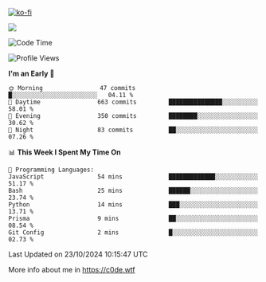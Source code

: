 [![ko-fi](https://ko-fi.com/img/githubbutton_sm.svg)](https://ko-fi.com/Z8Z4Y2LKX)

<a href="https://wakatime.com"><img src="https://wakatime.com/share/@c0dezin/b7f18a7c-ab3a-40b8-8bc7-b1b7bf71f1d6.svg" /></a>

<!--START_SECTION:waka-->
![Code Time](http://img.shields.io/badge/Code%20Time-129%20hrs%2039%20mins-blue)

![Profile Views](http://img.shields.io/badge/Profile%20Views-2-blue)

**I'm an Early 🐤** 

```text
🌞 Morning                47 commits          █░░░░░░░░░░░░░░░░░░░░░░░░   04.11 % 
🌆 Daytime                663 commits         ███████████████░░░░░░░░░░   58.01 % 
🌃 Evening                350 commits         ████████░░░░░░░░░░░░░░░░░   30.62 % 
🌙 Night                  83 commits          ██░░░░░░░░░░░░░░░░░░░░░░░   07.26 % 
```


📊 **This Week I Spent My Time On** 

```text
💬 Programming Languages: 
JavaScript               54 mins             █████████████░░░░░░░░░░░░   51.17 % 
Bash                     25 mins             ██████░░░░░░░░░░░░░░░░░░░   23.74 % 
Python                   14 mins             ███░░░░░░░░░░░░░░░░░░░░░░   13.71 % 
Prisma                   9 mins              ██░░░░░░░░░░░░░░░░░░░░░░░   08.54 % 
Git Config               2 mins              █░░░░░░░░░░░░░░░░░░░░░░░░   02.73 % 
```


 Last Updated on 23/10/2024 10:15:47 UTC
<!--END_SECTION:waka-->

More info about me in https://c0de.wtf
